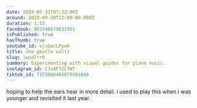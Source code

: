 ```yaml
---
date: 2024-05-31T07:32:00Z
around: 2023-09-28T12:00:00.000Z
duration: 1:53
facebook: 981540679832951
isPublished: true
hasThumb: true
youtube_id: ojubacLPywk
title: the gentle waltz
slug: lwud7rr9
summary: Experimenting with visual guides for piano music.
instagram_id: C7oAF7ZCYW7
tiktok_id: 7375066488870391046
---
```

hoping to help the ears hear in more detail. i used to play this when i was younger and revisited it last year.
